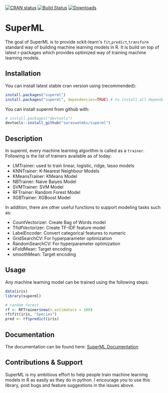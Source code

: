 [![CRAN status](https://www.r-pkg.org/badges/version/superml)](https://cran.r-project.org/package=superml)
[![Build Status](https://travis-ci.org/saraswatmks/superml.svg?branch=master)](https://travis-ci.org/saraswatmks/superml)
[![Downloads](http://cranlogs.r-pkg.org/badges/superml)](https://cran.r-project.org/package=superml)

SuperML
=======

The goal of SuperML is to provide sckit-learn's `fit`,`predict`,`transform` standard way of building machine learning models in R. It is build on top of latest r-packages which provides optimized way of training machine learning models.

Installation
------------

You can install latest stable cran version using (recommended):

```r
install.packages("superml")
install.packages("superml", dependencies=TRUE) # to install all dependencies at once
```

You can install superml from github with:

``` r
# install.packages("devtools")
devtools::install_github("saraswatmks/superml")
```

Description
-----------

In superml, every machine learning algorithm is called as a `trainer`. Following is the list of trainers available as of today:<br/>

-   LMTrainer: used to train linear, logistic, ridge, lasso models
-   KNNTrainer: K-Nearest Neighbour Models
-   KMeansTrainer: KMeans Model
-   NBTrainer: Naive Baiyes Model
-   SVMTrainer: SVM Model
-   RFTrainer: Random Forest Model
-   XGBTrainer: XGBoost Model

In addition, there are other useful functions to support modeling tasks such as:

-   CountVectorizer: Create Bag of Words model
-   TfidfVectorizer: Create TF-IDF feature model
-   LabelEncoder: Convert categorical features to numeric
-   GridSearchCV: For hyperparameter optimization
-   RandomSearchCV: For hyperparameter optimization
-   kFoldMean: Target encoding
-   smoothMean: Target encoding

Usage
-----

Any machine learning model can be trained using the following steps:

``` r
data(iris)
library(superml)

# random forest
rf <- RFTrainer$new(n_estimators = 100)
rf$fit(iris, "Species")
pred <- rf$predict(iris)
```

Documentation
-------------

The documentation can be found here: [SuperML Documentation](https://saraswatmks.github.io/superml/)


Contributions & Support
-------------

SuperML is my ambitious effort to help people train machine learning models in R as easily as they do in python.
I encourage you to use this library, post bugs and feature suggestions in the issues above.

